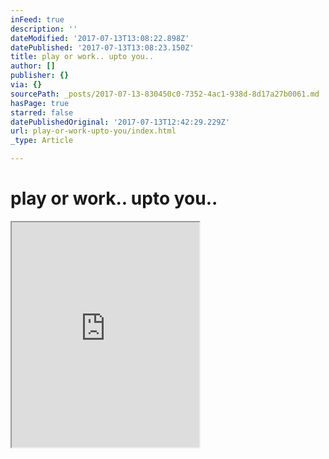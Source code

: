 ```yaml
---
inFeed: true
description: ''
dateModified: '2017-07-13T13:08:22.898Z'
datePublished: '2017-07-13T13:08:23.150Z'
title: play or work.. upto you..
author: []
publisher: {}
via: {}
sourcePath: _posts/2017-07-13-830450c0-7352-4ac1-938d-8d17a27b0061.md
hasPage: true
starred: false
datePublishedOriginal: '2017-07-13T12:42:29.229Z'
url: play-or-work-upto-you/index.html
_type: Article

---
```

# play or work.. upto you..

<iframe src="https://the-grid.github.io/ed-userhtml/?g=eJx1kMtqwzAQRff5CqFFs5Pq1m7rIDmfUvSYWMJ6GGmMSL6-xqG7djUw53KZM8JAQiiT8LeiIpCK9wCS6lwslEvKCSipxUjqENd64dzYVFlNyiyYc6gsAfI122PDIWqw30eUOYzh6lR1UnXb--s6ji8ou378-Oo_-6GnpHmLTtJu6Chx4GeHkr4NlKgQcrttIVRTAJKkWLb9ipgf_5AGevH4N5wEf5pNQhfCp5PwcT6Mzr9GrTWmtVeamRx5zcarsM8V1AKlsjXN573l-afr6QdH4msh" height="360" style=""></iframe>